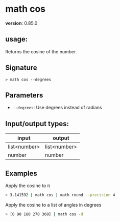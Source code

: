 # math cos

**version**: 0.85.0

## **usage**:

Returns the cosine of the number.

## Signature

`> math cos --degrees`

## Parameters

- `--degrees`: Use degrees instead of radians

## Input/output types:

| input          | output         |
| -------------- | -------------- |
| list\<number\> | list\<number\> |
| number         | number         |

## Examples

Apply the cosine to π

```bash
> 3.141592 | math cos | math round --precision 4
```

Apply the cosine to a list of angles in degrees

```bash
> [0 90 180 270 360] | math cos -d
```
